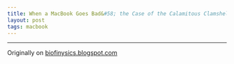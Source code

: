 ```yaml
---
title: When a MacBook Goes Bad&#58; the Case of the Calamitous Clamshell
layout: post
tags: macbook
---
```


----------------------------------------------------------

Originally on [biofinysics.blogspot.com](http://biofinysics.blogspot.com/2014/11/when-macbook-goes-bad-case-of.html)

